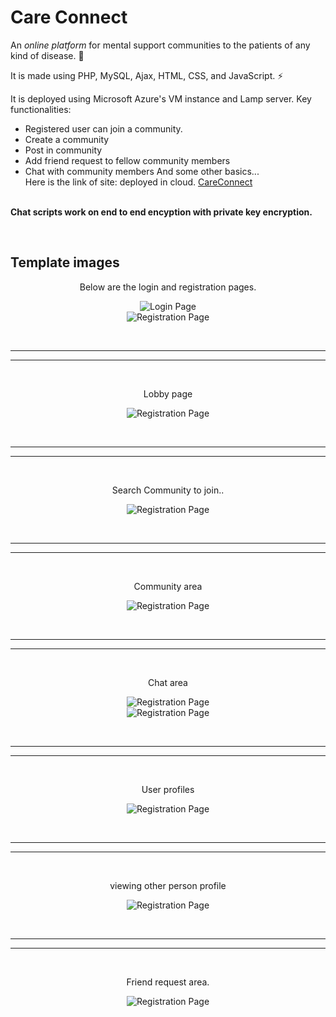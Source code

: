 # Care Connect
An *online platform* for mental support communities to the patients of any kind of disease. :wave:

It is made using PHP, MySQL, Ajax, HTML, CSS, and JavaScript. :zap:

It is deployed using Microsoft Azure's VM instance and Lamp server.
Key functionalities:
- Registered user can join a community.
- Create a community
- Post in community
- Add friend request to fellow community members
- Chat with community members
And some other basics...<br>
Here is the link of site: deployed in cloud. 
<a href="http://careconnect.centralus.cloudapp.azure.com/">CareConnect</a>
<br>
<b>Chat scripts work on end to end encyption with private key encryption.</b>

<p align="center"><b><br><h2 display="inline-block">Template images</h2></b></p>

<p align="center" font-size="21px">Below are the login and registration pages.</p>
<p align="center">
  
  <img src="https://github.com/Kelta-King/Kelta-King/blob/master/Images/login.PNG" title="Login Page">
<br>
  <img src="https://github.com/Kelta-King/Kelta-King/blob/master/Images/Registration.PNG" title="Registration Page">
  
</p>
<br>
<hr/>
<hr/>
<br>
<p align="center" font-size="21px">Lobby page</p>
<p align="center">
  
  <img src="https://github.com/Kelta-King/Kelta-King/blob/master/Images/lobby.PNG" title="Registration Page">

</p>
<br>
<hr/>
<hr/>
<br>
<p align="center" font-size="21px">Search Community to join..</p>


<p align="center">
  
  <img src="https://github.com/Kelta-King/Kelta-King/blob/master/Images/searchAndJoinCommunity.PNG" title="Registration Page">

</p>
<br>
<hr/>
<hr/>
<br>
<p align="center" font-size="21px">Community area</p>
<p align="center">
  
  <img src="https://github.com/Kelta-King/Kelta-King/blob/master/Images/communityArea.PNG" title="Registration Page">

</p>
<br>
<hr/>
<hr/>
<br>
<p align="center" font-size="21px">Chat area</p>
<p align="center">
  
  <img src="https://github.com/Kelta-King/Kelta-King/blob/master/Images/chatAreaOne.PNG" title="Registration Page">
  <br>
  <img src="https://github.com/Kelta-King/Kelta-King/blob/master/Images/chatAreaTwo.PNG" title="Registration Page">
  

</p>
<br>
<hr/>
<hr/>
<br>
<p align="center" font-size="21px">User profiles</p>
<p align="center">
  <img src="https://github.com/Kelta-King/Kelta-King/blob/master/Images/personalProfile.PNG" title="Registration Page">
</p>
<br>
<hr/>
<hr/>
<br>
<p align="center" font-size="21px">viewing other person profile</p>
<p align="center"><img src="https://github.com/Kelta-King/Kelta-King/blob/master/Images/otherUserProfile.PNG" title="Registration Page"></p>
<br>
<hr/>
<hr/>
<br>
<p align="center" font-size="21px">Friend request area.</p>
<p align="center">
  
  <img src="https://github.com/Kelta-King/Kelta-King/blob/master/Images/friendRequestArea.PNG" title="Registration Page">
  

</p>

